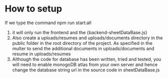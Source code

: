 # How to setup

If we type the command 
npm run start:all

1. it will only run the frontend and the {backend-sheetDataBase.js}
2. Also create a uploads/resumes and uploads/documents directory in the public folder in the root directory of the project. As specified in the multer to send the additional documents in uploads/documents and resume in uploads/resumes
3. Although the code for database has been written, tried and tested, you will need to enable monogoDB atlas from your own server and hence change the database string url in the source code in sheetDataBase.js
